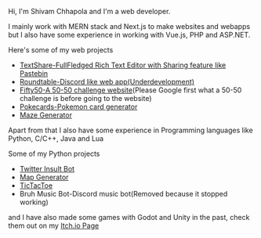 Hi, I'm Shivam Chhapola and I'm a web developer.

I mainly work with MERN stack and Next.js to make websites and webapps but I also have some experience in working with Vue.js, PHP and ASP.NET.

Here's some of my web projects
- [TextShare-FullFledged Rich Text Editor with Sharing feature like Pastebin](https://github.com/shivamchhapola/TextShare)
- [Roundtable-Discord like web app(Underdevelopment)](https://github.com/shivamchhapola/Roundtable-Chat)
- [Fifty50-A 50-50 challenge website](https://github.com/shivamchhapola/Fifty50)(Please Google first what a 50-50 challenge is before going to the website)
- [Pokecards-Pokemon card generator](https://github.com/shivamchhapola/pokecards)
- [Maze Generator](https://github.com/shivamchhapola/Maze-Generator)


Apart from that I also have some experience in Programming languages like Python, C/C++, Java and Lua

Some of my Python projects
- [Twitter Insult Bot](https://github.com/shivamchhapola/Bruh-Bot69)
- [Map Generator](https://github.com/shivamchhapola/Perlin-Noise-Map-Generator)
- [TicTacToe](https://github.com/shivamchhapola/tictactoe)
- Bruh Music Bot-Discord music bot(Removed because it stopped working)

and I have also made some games with Godot and Unity in the past, check them out on my [Itch.io Page](https://sh1v.itch.io)
